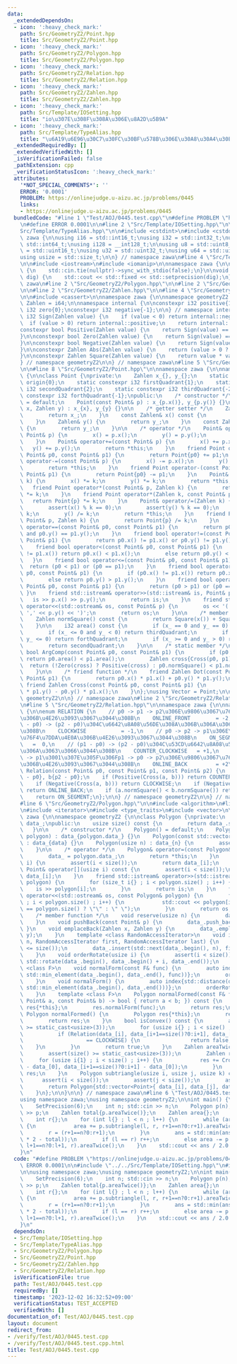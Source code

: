 ```yaml
---
data:
  _extendedDependsOn:
  - icon: ':heavy_check_mark:'
    path: Src/GeometryZ2/Point.hpp
    title: Src/GeometryZ2/Point.hpp
  - icon: ':heavy_check_mark:'
    path: Src/GeometryZ2/Polygon.hpp
    title: Src/GeometryZ2/Polygon.hpp
  - icon: ':heavy_check_mark:'
    path: Src/GeometryZ2/Relation.hpp
    title: Src/GeometryZ2/Relation.hpp
  - icon: ':heavy_check_mark:'
    path: Src/GeometryZ2/Zahlen.hpp
    title: Src/GeometryZ2/Zahlen.hpp
  - icon: ':heavy_check_mark:'
    path: Src/Template/IOSetting.hpp
    title: "io\u307E\u308F\u308A\u306E\u8A2D\u5B9A"
  - icon: ':heavy_check_mark:'
    path: Src/Template/TypeAlias.hpp
    title: "\u6A19\u6E96\u30C7\u30FC\u30BF\u578B\u306E\u30A8\u30A4\u30EA\u30A2\u30B9"
  _extendedRequiredBy: []
  _extendedVerifiedWith: []
  _isVerificationFailed: false
  _pathExtension: cpp
  _verificationStatusIcon: ':heavy_check_mark:'
  attributes:
    '*NOT_SPECIAL_COMMENTS*': ''
    ERROR: '0.0001'
    PROBLEM: https://onlinejudge.u-aizu.ac.jp/problems/0445
    links:
    - https://onlinejudge.u-aizu.ac.jp/problems/0445
  bundledCode: "#line 1 \"Test/AOJ/0445.test.cpp\"\n#define PROBLEM \"https://onlinejudge.u-aizu.ac.jp/problems/0445\"\
    \n#define ERROR 0.0001\n\n#line 2 \"Src/Template/IOSetting.hpp\"\n\n#line 2 \"\
    Src/Template/TypeAlias.hpp\"\n\n#include <cstdint>\n#include <cstddef>\n\nnamespace\
    \ zawa {\n\nusing i16 = std::int16_t;\nusing i32 = std::int32_t;\nusing i64 =\
    \ std::int64_t;\nusing i128 = __int128_t;\n\nusing u8 = std::uint8_t;\nusing u16\
    \ = std::uint16_t;\nusing u32 = std::uint32_t;\nusing u64 = std::uint64_t;\n\n\
    using usize = std::size_t;\n\n} // namespace zawa\n#line 4 \"Src/Template/IOSetting.hpp\"\
    \n\n#include <iostream>\n#include <iomanip>\n\nnamespace zawa {\n\nvoid SetFastIO()\
    \ {\n    std::cin.tie(nullptr)->sync_with_stdio(false);\n}\n\nvoid SetPrecision(u32\
    \ dig) {\n    std::cout << std::fixed << std::setprecision(dig);\n}\n\n} // namespace\
    \ zawa\n#line 2 \"Src/GeometryZ2/Polygon.hpp\"\n\n#line 2 \"Src/GeometryZ2/Point.hpp\"\
    \n\n#line 2 \"Src/GeometryZ2/Zahlen.hpp\"\n\n#line 4 \"Src/GeometryZ2/Zahlen.hpp\"\
    \n\n#include <cassert>\n\nnamespace zawa {\n\nnamespace geometryZ2 {\n\nusing\
    \ Zahlen = i64;\n\nnamespace internal {\n\nconstexpr i32 positive{1};\nconstexpr\
    \ i32 zero{0};\nconstexpr i32 negative{-1};\n\n} // namespace internal\n\nconstexpr\
    \ i32 Sign(Zahlen value) {\n    if (value < 0) return internal::negative;\n  \
    \  if (value > 0) return internal::positive;\n    return internal::zero;\n}\n\n\
    constexpr bool Positive(Zahlen value) {\n    return Sign(value) == internal::positive;\n\
    }\n\nconstexpr bool Zero(Zahlen value) {\n    return Sign(value) == internal::zero;\n\
    }\n\nconstexpr bool Negative(Zahlen value) {\n    return Sign(value) == internal::negative;\n\
    }\n\nconstexpr Zahlen Abs(Zahlen value) {\n    return (value > 0 ? value : -value);\n\
    }\n\nconstexpr Zahlen Square(Zahlen value) {\n    return value * value;\n}\n\n\
    } // namespace geometryZ2\n\n} // namespace zawa\n#line 5 \"Src/GeometryZ2/Point.hpp\"\
    \n\n#line 8 \"Src/GeometryZ2/Point.hpp\"\n\nnamespace zawa {\n\nnamespace geometryZ2\
    \ {\n\nclass Point {\nprivate:\n    Zahlen x_{}, y_{};\n    static constexpr i32\
    \ origin{0};\n    static constexpr i32 firstQuadrant{1};\n    static constexpr\
    \ i32 secondQuadrant{2};\n    static constexpr i32 thirdQuadrant{-2};\n    static\
    \ constexpr i32 forthQuadrant{-1};\npublic:\n    /* constructor */\n    Point()\
    \ = default;\n    Point(const Point& p) : x_{p.x()}, y_{p.y()} {}\n    Point(Zahlen\
    \ x, Zahlen y) : x_{x}, y_{y} {}\n\n    /* getter setter */\n    Zahlen& x() {\n\
    \        return x_;\n    }\n    const Zahlen& x() const {\n        return x_;\n\
    \    }\n    Zahlen& y() {\n        return y_;\n    }\n    const Zahlen& y() const\
    \ {\n        return y_;\n    }\n\n    /* operator */\n    Point& operator=(const\
    \ Point& p) {\n        x() = p.x();\n        y() = p.y();\n        return *this;\n\
    \    }\n    Point& operator+=(const Point& p) {\n        x() += p.x();\n     \
    \   y() += p.y();\n        return *this;\n    }\n    friend Point operator+(const\
    \ Point& p0, const Point& p1) {\n        return Point{p0} += p1;\n    }\n    Point&\
    \ operator-=(const Point& p) {\n        x() -= p.x();\n        y() -= p.y();\n\
    \        return *this;\n    }\n    friend Point operator-(const Point& p0, const\
    \ Point& p1) {\n        return Point{p0} -= p1;\n    }\n    Point& operator*=(Zahlen\
    \ k) {\n        x() *= k;\n        y() *= k;\n        return *this;\n    }\n \
    \   friend Point operator*(const Point& p, Zahlen k) {\n        return Point{p}\
    \ *= k;\n    }\n    friend Point operator*(Zahlen k, const Point& p) {\n     \
    \   return Point{p} *= k;\n    }\n    Point& operator/=(Zahlen k) {\n        assert(k);\n\
    \        assert(x() % k == 0);\n        assert(y() % k == 0);\n        x() /=\
    \ k;\n        y() /= k;\n        return *this;\n    }\n    friend Point operator/(const\
    \ Point& p, Zahlen k) {\n        return Point{p} /= k;\n    }\n    friend bool\
    \ operator==(const Point& p0, const Point& p1) {\n        return p0.x() == p1.x()\
    \ and p0.y() == p1.y();\n    }\n    friend bool operator!=(const Point& p0, const\
    \ Point& p1) {\n        return p0.x() != p1.x() or p0.y() != p1.y();\n    }\n\
    \    friend bool operator<(const Point& p0, const Point& p1) {\n        if (p0.x()\
    \ != p1.x()) return p0.x() < p1.x();\n        else return p0.y() < p1.y();\n \
    \   }\n    friend bool operator<=(const Point& p0, const Point& p1) {\n      \
    \  return (p0 < p1) or (p0 == p1);\n    }\n    friend bool operator>(const Point&\
    \ p0, const Point& p1) {\n        if (p0.x() != p1.x()) return p0.x() > p1.x();\n\
    \        else return p0.y() > p1.y();\n    }\n    friend bool operator>=(const\
    \ Point& p0, const Point& p1) {\n        return (p0 > p1) or (p0 == p1);\n   \
    \ }\n    friend std::istream& operator>>(std::istream& is, Point& p) {\n     \
    \   is >> p.x() >> p.y();\n        return is;\n    }\n    friend std::ostream&\
    \ operator<<(std::ostream& os, const Point& p) {\n        os << '(' << p.x() <<\
    \ ',' << p.y() << ')';\n        return os;\n    }\n\n    /* member function */\n\
    \    Zahlen normSquare() const {\n        return Square(x()) + Square(y());\n\
    \    }\n\n    i32 area() const {\n        if (x_ == 0 and y_ == 0) return origin;\n\
    \        if (x_ <= 0 and y_ < 0) return thirdQuadrant;\n        if (x_ > 0 and\
    \ y_ <= 0) return forthQuadrant;\n        if (x_ >= 0 and y_ > 0) return firstQuadrant;\n\
    \        return secondQuadrant;\n    }\n\n    /* static member */\n    static\
    \ bool ArgComp(const Point& p0, const Point& p1) {\n        if (p0.area() != p1.area())\
    \ return p0.area() < p1.area();\n        Zahlen cross{Cross(p0, p1)};\n      \
    \  return (!Zero(cross) ? Positive(cross) : p0.normSquare() < p1.normSquare());\n\
    \    }\n\n    /* friend function */\n    friend Zahlen Dot(const Point& p0, const\
    \ Point& p1) {\n        return p0.x() * p1.x() + p0.y() * p1.y();\n    }\n   \
    \ friend Zahlen Cross(const Point& p0, const Point& p1) {\n        return p0.x()\
    \ * p1.y() - p0.y() * p1.x();\n    }\n};\nusing Vector = Point;\n\n} // namespace\
    \ geometryZ2\n\n} // namespace zawa\n#line 2 \"Src/GeometryZ2/Relation.hpp\"\n\
    \n#line 5 \"Src/GeometryZ2/Relation.hpp\"\n\nnamespace zawa {\n\nnamespace geometryZ2\
    \ {\n\nenum RELATION {\n    // p0 -> p1 -> p2\u306E\u9806\u3067\u76F4\u7DDA\u4E0A\
    \u306B\u4E26\u3093\u3067\u3044\u308B\n    ONLINE_FRONT        = -2,\n    // (p1\
    \ - p0) -> (p2 - p0)\u304C\u6642\u8A08\u56DE\u308A\u306B\u306A\u3063\u3066\u3044\
    \u308B\n    CLOCKWISE           = -1,\n    // p0 -> p2 -> p1\u306E\u9806\u3067\
    \u76F4\u7DDA\u4E0A\u306B\u4E26\u3093\u3067\u3044\u308B\n    ON_SEGMENT       \
    \   =  0,\n    // (p1 - p0) -> (p2 - p0)\u304C\u53CD\u6642\u8A08\u56DE\u308A\u306B\
    \u306A\u3063\u3066\u3044\u308B\n    COUNTER_CLOCKWISE   = +1,\n    // p2 -> p0\
    \ -> p1\u3001\u307E\u305F\u306Fp1 -> p0 -> p2\u306E\u9806\u3067\u76F4\u7DDA\u4E0A\
    \u306B\u4E26\u3093\u3067\u3044\u308B\n    ONLINE_BACK         = +2\n};\n\nRELATION\
    \ Relation(const Point& p0, const Point& p1, const Point& p2) {\n    Point a{p1\
    \ - p0}, b{p2 - p0};\n    if (Positive(Cross(a, b))) return COUNTER_CLOCKWISE;\n\
    \    if (Negative(Cross(a, b))) return CLOCKWISE;\n    if (Negative(Dot(a, b)))\
    \ return ONLINE_BACK;\n    if (a.normSquare() < b.normSquare()) return ONLINE_FRONT;\n\
    \    return ON_SEGMENT;\n};\n\n} // namespace geometryZ2\n\n} // namespace zawa\n\
    #line 6 \"Src/GeometryZ2/Polygon.hpp\"\n\n#include <algorithm>\n#line 9 \"Src/GeometryZ2/Polygon.hpp\"\
    \n#include <iterator>\n#include <type_traits>\n#include <vector>\n\nnamespace\
    \ zawa {\n\nnamespace geometryZ2 {\n\nclass Polygon {\nprivate:\n    std::vector<Point>\
    \ data_;\npublic:\n    usize size() const {\n        return data_.size(); \n \
    \   }\n\n    /* constructor */\n    Polygon() = default;\n    Polygon(const Polygon&\
    \ polygon) : data_{polygon.data_} {}\n    Polygon(const std::vector<Point>& data)\
    \ : data_{data} {}\n    Polygon(usize n) : data_{n} {\n        assert(n >= static_cast<usize>(3));\n\
    \    }\n\n    /* operator */\n    Polygon& operator=(const Polygon& polygon) {\n\
    \        data_ = polygon.data_;\n        return *this;\n    }\n    Point& operator[](usize\
    \ i) {\n        assert(i < size());\n        return data_[i];\n    }\n    const\
    \ Point& operator[](usize i) const {\n        assert(i < size());\n        return\
    \ data_[i];\n    }\n    friend std::istream& operator>>(std::istream& is, Polygon&\
    \ polygon) {\n        for (size_t i{} ; i < polygon.size() ; i++) {\n        \
    \    is >> polygon[i];\n        }\n        return is;\n    }\n    friend std::ostream&\
    \ operator<<(std::ostream& os, const Polygon& polygon) {\n        for (usize i{}\
    \ ; i < polygon.size() ; i++) {\n            std::cout << polygon[i] << (i + 1\
    \ == polygon.size() ? \"\" : \" \");\n        }\n        return os;\n    }\n\n\
    \    /* member function */\n    void reserve(usize n) {\n        data_.reserve(n);\n\
    \    }\n    void pushBack(const Point& p) {\n        data_.push_back(p);\n   \
    \ }\n    void emplaceBack(Zahlen x, Zahlen y) {\n        data_.emplace_back(x,\
    \ y);\n    }\n    template <class RandomAccessIterator>\n    void insert(usize\
    \ n, RandomAccessIterator first, RandomAccessIterator last) {\n        assert(n\
    \ <= size());\n        data_.insert(std::next(data_.begin(), n), first, last);\n\
    \    }\n    void orderRotate(usize i) {\n        assert(i < size());\n       \
    \ std::rotate(data_.begin(), data_.begin() + i, data_.end());\n    }\n    template\
    \ <class F>\n    void normalForm(const F& func) {\n        auto index{std::distance(data_.begin(),\
    \ std::min_element(data_.begin(), data_.end(), func))};\n        orderRotate(index);\n\
    \    }\n    void normalForm() {\n        auto index{std::distance(data_.begin(),\
    \ std::min_element(data_.begin(), data_.end()))};\n        orderRotate(index);\n\
    \    }\n    template <class F>\n    Polygon normalFormed(const F& func = [](const\
    \ Point& a, const Point& b) -> bool { return a < b; }) const {\n        Polygon\
    \ res{*this};\n        res.normalForm(func);\n        return res;\n    }\n   \
    \ Polygon normalFormed() {\n        Polygon res{*this};\n        res.normalForm();\n\
    \        return res;\n    }\n    bool isConvex() const {\n        assert(size()\
    \ >= static_cast<usize>(3));\n        for (usize i{} ; i < size() ; i++) {\n \
    \           if (Relation(data_[i], data_[i+1==size()?0:i+1], data_[i+2>=size()?i+2-size():i+2])\n\
    \                    == CLOCKWISE) {\n                return false;\n        \
    \    }\n        }\n        return true;\n    }\n    Zahlen areaTwice() const {\n\
    \        assert(size() >= static_cast<usize>(3));\n        Zahlen res{};\n   \
    \     for (usize i{1} ; i < size() ; i++) {\n            res += Cross(data_[i]\
    \ - data_[0], data_[i+1==size()?0:i+1] - data_[0]);\n        }\n        return\
    \ res;\n    }\n    Polygon subtriangle(usize i, usize j, usize k) const {\n  \
    \      assert(i < size());\n        assert(j < size());\n        assert(k < size());\n\
    \        return Polygon{std::vector<Point>{ data_[i], data_[j], data_[k] }};\n\
    \    }\n};\n\n}\n\n} // namespace zawa\n#line 6 \"Test/AOJ/0445.test.cpp\"\n\n\
    using namespace zawa;\nusing namespace geometryZ2;\n\nint main() {\n    SetFastIO();\n\
    \    SetPrecision(6);\n    int n; std::cin >> n;\n    Polygon p(n);\n    std::cin\
    \ >> p;\n    Zahlen total{p.areaTwice()};\n    Zahlen area{};\n    Zahlen ans{total};\n\
    \    int r{};\n    for (int l{} ; l < n ; l++) {\n        while (area * 2 < total)\
    \ {\n            area += p.subtriangle(l, r, r+1==n?0:r+1).areaTwice();\n    \
    \        r = (r+1==n?0:r+1);\n        }\n        ans = std::min(ans, std::abs(area\
    \ * 2 - total));\n        if (l == r) r++;\n        else area -= p.subtriangle(l,\
    \ l+1==n?0:l+1, r).areaTwice();\n    }\n    std::cout << ans / 2.0 << '\\n';\n\
    }\n"
  code: "#define PROBLEM \"https://onlinejudge.u-aizu.ac.jp/problems/0445\"\n#define\
    \ ERROR 0.0001\n\n#include \"../../Src/Template/IOSetting.hpp\"\n#include \"../../Src/GeometryZ2/Polygon.hpp\"\
    \n\nusing namespace zawa;\nusing namespace geometryZ2;\n\nint main() {\n    SetFastIO();\n\
    \    SetPrecision(6);\n    int n; std::cin >> n;\n    Polygon p(n);\n    std::cin\
    \ >> p;\n    Zahlen total{p.areaTwice()};\n    Zahlen area{};\n    Zahlen ans{total};\n\
    \    int r{};\n    for (int l{} ; l < n ; l++) {\n        while (area * 2 < total)\
    \ {\n            area += p.subtriangle(l, r, r+1==n?0:r+1).areaTwice();\n    \
    \        r = (r+1==n?0:r+1);\n        }\n        ans = std::min(ans, std::abs(area\
    \ * 2 - total));\n        if (l == r) r++;\n        else area -= p.subtriangle(l,\
    \ l+1==n?0:l+1, r).areaTwice();\n    }\n    std::cout << ans / 2.0 << '\\n';\n\
    }\n"
  dependsOn:
  - Src/Template/IOSetting.hpp
  - Src/Template/TypeAlias.hpp
  - Src/GeometryZ2/Polygon.hpp
  - Src/GeometryZ2/Point.hpp
  - Src/GeometryZ2/Zahlen.hpp
  - Src/GeometryZ2/Relation.hpp
  isVerificationFile: true
  path: Test/AOJ/0445.test.cpp
  requiredBy: []
  timestamp: '2023-12-02 16:32:52+09:00'
  verificationStatus: TEST_ACCEPTED
  verifiedWith: []
documentation_of: Test/AOJ/0445.test.cpp
layout: document
redirect_from:
- /verify/Test/AOJ/0445.test.cpp
- /verify/Test/AOJ/0445.test.cpp.html
title: Test/AOJ/0445.test.cpp
---
```

